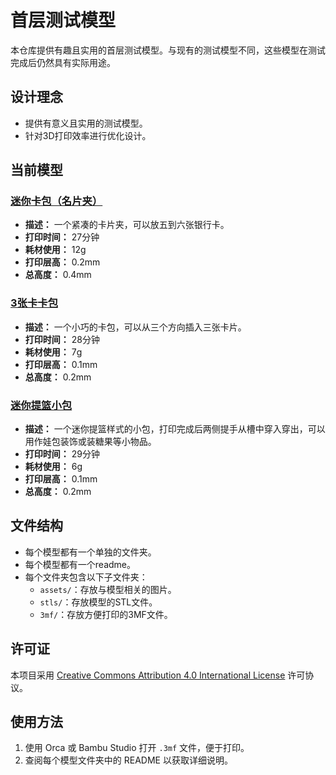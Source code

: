 # 首层测试模型

本仓库提供有趣且实用的首层测试模型。与现有的测试模型不同，这些模型在测试完成后仍然具有实际用途。

## 设计理念
- 提供有意义且实用的测试模型。
- 针对3D打印效率进行优化设计。

## 当前模型

### [迷你卡包（名片夹）](./oneLeatherMiniCardCase/)
- **描述：** 一个紧凑的卡片夹，可以放五到六张银行卡。
- **打印时间：** 27分钟
- **耗材使用：** 12g
- **打印层高：** 0.2mm
- **总高度：** 0.4mm

### [3张卡卡包](./forThreeCard/)
- **描述：** 一个小巧的卡包，可以从三个方向插入三张卡片。
- **打印时间：** 28分钟
- **耗材使用：** 7g
- **打印层高：** 0.1mm
- **总高度：** 0.2mm

### [迷你提篮小包](./miniBag/)
- **描述：** 一个迷你提篮样式的小包，打印完成后两侧提手从槽中穿入穿出，可以用作娃包装饰或装糖果等小物品。
- **打印时间：** 29分钟
- **耗材使用：** 6g
- **打印层高：** 0.1mm
- **总高度：** 0.2mm


## 文件结构
- 每个模型都有一个单独的文件夹。
- 每个模型都有一个readme。
- 每个文件夹包含以下子文件夹：
  - `assets/`：存放与模型相关的图片。
  - `stls/`：存放模型的STL文件。
  - `3mf/`：存放方便打印的3MF文件。

## 许可证
本项目采用 [Creative Commons Attribution 4.0 International License](https://creativecommons.org/licenses/by/4.0/) 许可协议。

## 使用方法
1. 使用 Orca 或 Bambu Studio 打开 `.3mf` 文件，便于打印。
2. 查阅每个模型文件夹中的 README 以获取详细说明。
